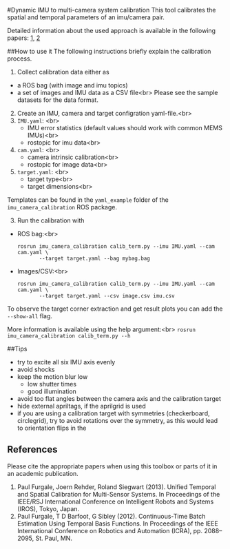 #Dynamic IMU to multi-camera system calibration
This tool calibrates the spatial and temporal parameters of an imu/camera pair.

Detailed information about the used approach is available in the following papers: [1](#paul1), [2](#paul2)


##How to use it
The following instructions briefly explain the calibration process. 

1. Collect calibration data either as 
  * a ROS bag (with image and imu topics)
  * a set of images and IMU data as a CSV file<br\>
   Please see the sample datasets for the data format.

2. Create an IMU, camera and target configration yaml-file.<br\>
  1. `IMU.yaml`: <br\>
     * IMU error statistics (default values should work with common MEMS IMUs)<br\>
     * rostopic for imu data<br\>
  2. `cam.yaml`: <br\>
     * camera intrinsic calibration<br\>
     * rostopic for image data<br\>
  3. `target.yaml`: <br\>
     * target type<br\>
     * target dimensions<br\>

  Templates can be found in the `yaml_example` folder of the `imu_camera_calibration` ROS package.

3. Run the calibration with

  * ROS bag:<br\>

        rosrun imu_camera_calibration calib_term.py --imu IMU.yaml --cam cam.yaml \
               --target target.yaml --bag mybag.bag

  * Images/CSV:<br\>

        rosrun imu_camera_calibration calib_term.py --imu IMU.yaml --cam cam.yaml \
               --target target.yaml --csv image.csv imu.csv

To observe the target corner extraction and get result plots you can add the `--show-all` flag.

More information is available using the help argument:<br\>
   ```rosrun imu_camera_calibration calib_term.py --h```

##Tips
* try to excite all six IMU axis evenly
* avoid shocks 
* keep the motion blur low
    * low shutter times
    * good illumination 
* avoid too flat angles between the camera axis and the calibration target
* hide external apriltags, if the aprilgrid is used 
* if you are using a calibration target with symmetries (checkerboard, circlegrid), try to avoid rotations over the symmetry, as this would lead to orientation flips in the 


## References
Please cite the appropriate papers when using this toolbox or parts of it in an academic publication.

1. <a name="paul1"></a>Paul Furgale, Joern Rehder, Roland Siegwart (2013). Unified Temporal and Spatial Calibration for Multi-Sensor Systems. In Proceedings of the IEEE/RSJ International Conference on Intelligent Robots and Systems (IROS), Tokyo, Japan.
1. <a name="paul2"></a>Paul Furgale, T D Barfoot, G Sibley (2012). Continuous-Time Batch Estimation Using Temporal Basis Functions. In Proceedings of the IEEE International Conference on Robotics and Automation (ICRA), pp. 2088–2095, St. Paul, MN.
